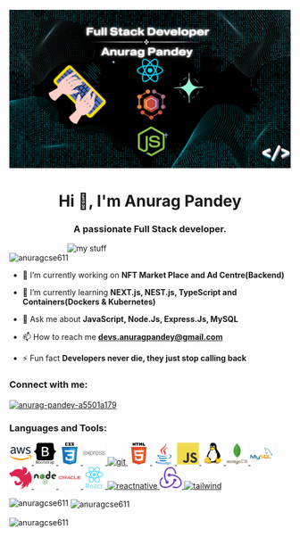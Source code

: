 ![logo](https://github.com/anuragcse611/anuragcse611/blob/main/Modern%20Futuristic%20Gadget%20%26%20Technology%20Review%20Channel%20Youtube%20Banner%20.gif)

<h1 align="center">Hi 👋, I'm Anurag Pandey</h1>
<h3 align="center">A passionate Full Stack developer.</h3>

<img align = 'right' alt='my stuff' src='[https://camo.githubusercontent.com/7de37139d0b4c1ce40865e799b446c0e963a3dd8fb68d239707237c40604fa3d/68747470733a2f2f63646e2e6472696262626c652e636f6d2f75736572732f3733303730332f73637265656e73686f74732f363538313234332f6176656e746f2e676966](https://www.google.com/url?sa=i&url=https%3A%2F%2Fmedium.com%2F%40oninross%2Fdo-full-stack-developers-exist-or-are-they-just-wishful-thinking-2b7f5863af63&psig=AOvVaw0imZgCh6DBUcshk8Hl96vl&ust=1708189659500000&source=images&cd=vfe&opi=89978449&ved=0CBIQjRxqFwoTCKi9v8GssIQDFQAAAAAdAAAAABAD)' width='400'/>

<p align="left"> <img src="https://komarev.com/ghpvc/?username=anuragcse611&label=Profile%20views&color=0e75b6&style=flat" alt="anuragcse611" /> </p>

- 🔭 I’m currently working on **NFT Market Place and Ad Centre(Backend)**

- 🌱 I’m currently learning **NEXT.js, NEST.js, TypeScript and Containers(Dockers & Kubernetes)**

- 💬 Ask me about **JavaScript, Node.Js, Express.Js, MySQL**

- 📫 How to reach me **devs.anuragpandey@gmail.com**

- ⚡ Fun fact **Developers never die, they just stop calling back**

<h3 align="left">Connect with me:</h3>
<p align="left">
<a href="https://linkedin.com/in/anurag-pandey-a5501a179" target="blank"><img align="center" src="https://raw.githubusercontent.com/rahuldkjain/github-profile-readme-generator/master/src/images/icons/Social/linked-in-alt.svg" alt="anurag-pandey-a5501a179" height="30" width="40" /></a>
</p>

<h3 align="left">Languages and Tools:</h3>
<p align="left"> <a href="https://aws.amazon.com" target="_blank" rel="noreferrer"> <img src="https://raw.githubusercontent.com/devicons/devicon/master/icons/amazonwebservices/amazonwebservices-original-wordmark.svg" alt="aws" width="40" height="40"/> </a> <a href="https://getbootstrap.com" target="_blank" rel="noreferrer"> <img src="https://raw.githubusercontent.com/devicons/devicon/master/icons/bootstrap/bootstrap-plain-wordmark.svg" alt="bootstrap" width="40" height="40"/> </a> <a href="https://www.w3schools.com/css/" target="_blank" rel="noreferrer"> <img src="https://raw.githubusercontent.com/devicons/devicon/master/icons/css3/css3-original-wordmark.svg" alt="css3" width="40" height="40"/> </a> <a href="https://expressjs.com" target="_blank" rel="noreferrer"> <img src="https://raw.githubusercontent.com/devicons/devicon/master/icons/express/express-original-wordmark.svg" alt="express" width="40" height="40"/> </a> <a href="https://git-scm.com/" target="_blank" rel="noreferrer"> <img src="https://www.vectorlogo.zone/logos/git-scm/git-scm-icon.svg" alt="git" width="40" height="40"/> </a> <a href="https://www.w3.org/html/" target="_blank" rel="noreferrer"> <img src="https://raw.githubusercontent.com/devicons/devicon/master/icons/html5/html5-original-wordmark.svg" alt="html5" width="40" height="40"/> </a> <a href="https://www.java.com" target="_blank" rel="noreferrer"> <img src="https://raw.githubusercontent.com/devicons/devicon/master/icons/java/java-original.svg" alt="java" width="40" height="40"/> </a> <a href="https://developer.mozilla.org/en-US/docs/Web/JavaScript" target="_blank" rel="noreferrer"> <img src="https://raw.githubusercontent.com/devicons/devicon/master/icons/javascript/javascript-original.svg" alt="javascript" width="40" height="40"/> </a> <a href="https://www.linux.org/" target="_blank" rel="noreferrer"> <img src="https://raw.githubusercontent.com/devicons/devicon/master/icons/linux/linux-original.svg" alt="linux" width="40" height="40"/> </a> <a href="https://www.mongodb.com/" target="_blank" rel="noreferrer"> <img src="https://raw.githubusercontent.com/devicons/devicon/master/icons/mongodb/mongodb-original-wordmark.svg" alt="mongodb" width="40" height="40"/> </a> <a href="https://www.mysql.com/" target="_blank" rel="noreferrer"> <img src="https://raw.githubusercontent.com/devicons/devicon/master/icons/mysql/mysql-original-wordmark.svg" alt="mysql" width="40" height="40"/> </a> <a href="https://nestjs.com/" target="_blank" rel="noreferrer"> <img src="https://raw.githubusercontent.com/devicons/devicon/master/icons/nestjs/nestjs-plain.svg" alt="nestjs" width="40" height="40"/> </a> <a href="https://nodejs.org" target="_blank" rel="noreferrer"> <img src="https://raw.githubusercontent.com/devicons/devicon/master/icons/nodejs/nodejs-original-wordmark.svg" alt="nodejs" width="40" height="40"/> </a> <a href="https://www.oracle.com/" target="_blank" rel="noreferrer"> <img src="https://raw.githubusercontent.com/devicons/devicon/master/icons/oracle/oracle-original.svg" alt="oracle" width="40" height="40"/> </a> <a href="https://reactjs.org/" target="_blank" rel="noreferrer"> <img src="https://raw.githubusercontent.com/devicons/devicon/master/icons/react/react-original-wordmark.svg" alt="react" width="40" height="40"/> </a> <a href="https://reactnative.dev/" target="_blank" rel="noreferrer"> <img src="https://reactnative.dev/img/header_logo.svg" alt="reactnative" width="40" height="40"/> </a> <a href="https://redux.js.org" target="_blank" rel="noreferrer"> <img src="https://raw.githubusercontent.com/devicons/devicon/master/icons/redux/redux-original.svg" alt="redux" width="40" height="40"/> </a> <a href="https://tailwindcss.com/" target="_blank" rel="noreferrer"> <img src="https://www.vectorlogo.zone/logos/tailwindcss/tailwindcss-icon.svg" alt="tailwind" width="40" height="40"/> </a> </p>

<p><img align="left" src="https://github-readme-stats.vercel.app/api/top-langs?username=anuragcse611&show_icons=true&locale=en&layout=compact" alt="anuragcse611" /></p>

<p>&nbsp;<img align="center" src="https://github-readme-stats.vercel.app/api?username=anuragcse611&show_icons=true&locale=en" alt="anuragcse611" /></p>

<p><img align="center" src="https://github-readme-streak-stats.herokuapp.com/?user=anuragcse611&" alt="anuragcse611" /></p>

